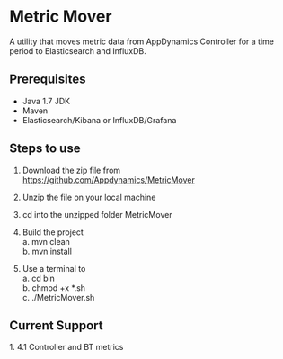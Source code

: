 <h1>Metric Mover</h1>

A utility that moves metric data from AppDynamics Controller for a time period to Elasticsearch and InfluxDB.

<h2>Prerequisites</h2>

- Java 1.7 JDK
- Maven 
- Elasticsearch/Kibana or InfluxDB/Grafana

<h2>Steps to use</h2>

1. Download the zip file from
https://github.com/Appdynamics/MetricMover

2. Unzip the file on your local machine

3. cd into the unzipped folder MetricMover

4. Build the project<br />
  a. mvn clean<br />
  b. mvn install<br />

5. Use a terminal to<br /> 
  a. cd bin<br />
  b. chmod +x *.sh<br />
  c. ./MetricMover.sh <br />

<h2>Current Support</h2>
1. 4.1 Controller and BT metrics




